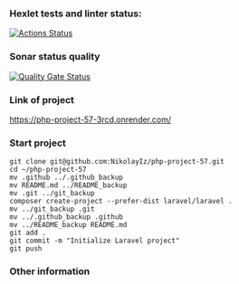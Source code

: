 ### Hexlet tests and linter status:
[![Actions Status](https://github.com/NikolayIz/php-project-57/actions/workflows/hexlet-check.yml/badge.svg)](https://github.com/NikolayIz/php-project-57/actions)

### Sonar status quality
[![Quality Gate Status](https://sonarcloud.io/api/project_badges/measure?project=NikolayIz_php-project-57&metric=alert_status)](https://sonarcloud.io/summary/new_code?id=NikolayIz_php-project-57)

### Link of project
https://php-project-57-3rcd.onrender.com/

### Start project
```
git clone git@github.com:NikolayIz/php-project-57.git
cd ~/php-project-57
mv .github ../.github_backup
mv README.md ../README_backup
mv .git ../git_backup
composer create-project --prefer-dist laravel/laravel .
mv ../git_backup .git
mv ../.github_backup .github
mv ../README_backup README.md
git add .
git commit -m "Initialize Laravel project"
git push
```

### Other information
